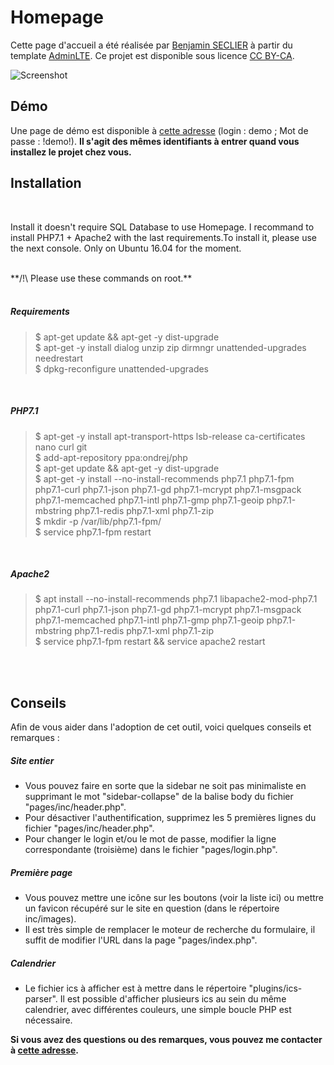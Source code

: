 # Homepage
Cette page d'accueil a été réalisée par [Benjamin SECLIER](http://generation-linux.fr) à partir du template [AdminLTE](https://almsaeedstudio.com/preview).
Ce projet est disponible sous licence [CC BY-CA](http://creativecommons.org/licenses/by-sa/3.0/deed.fr).

![Screenshot](https://github.com/bseclier/homepage/raw/master/pages/inc/images/screenshot.jpg)

## Démo
Une page de démo est disponible à [cette adresse](http://generation-linux.fr/homepage) (login : demo ; Mot de passe : !demo!).
**Il s'agit des mêmes identifiants à entrer quand vous installez le projet chez vous.**

<b> Installation </b>
------
</br>

Install it doesn't require SQL Database to use Homepage. I recommand to install PHP7.1 + Apache2 with the last requirements.To install it, please use the next console. Only on Ubuntu 16.04 for the moment.

</br>
**/!\ Please use these commands on root.**
</br>
</br>

##### Requirements
> $ apt-get update && apt-get -y dist-upgrade </br>
> $ apt-get -y install dialog unzip zip dirmngr unattended-upgrades needrestart </br>
> $ dpkg-reconfigure unattended-upgrades

</br>

##### PHP7.1
> $ apt-get -y install apt-transport-https lsb-release ca-certificates nano curl git </br>
> $ add-apt-repository ppa:ondrej/php </br>
> $ apt-get update && apt-get -y dist-upgrade </br>
> $ apt-get -y install --no-install-recommends php7.1 php7.1-fpm php7.1-curl php7.1-json php7.1-gd php7.1-mcrypt php7.1-msgpack php7.1-memcached php7.1-intl php7.1-gmp php7.1-geoip php7.1-mbstring php7.1-redis php7.1-xml php7.1-zip </br>
> $ mkdir -p /var/lib/php7.1-fpm/ </br>
> $ service php7.1-fpm restart </br>

</br>

##### Apache2
> $ apt install --no-install-recommends php7.1 libapache2-mod-php7.1 php7.1-curl php7.1-json php7.1-gd php7.1-mcrypt php7.1-msgpack php7.1-memcached php7.1-intl php7.1-gmp php7.1-geoip php7.1-mbstring php7.1-redis php7.1-xml php7.1-zip </br>
> $ service php7.1-fpm restart && service apache2 restart </br>

</br>
</br>

## Conseils
Afin de vous aider dans l'adoption de cet outil, voici quelques conseils et remarques :

##### Site entier
- Vous pouvez faire en sorte que la sidebar ne soit pas minimaliste en supprimant le mot "sidebar-collapse" de la balise body du fichier "pages/inc/header.php".
- Pour désactiver l'authentification, supprimez les 5 premières lignes du fichier "pages/inc/header.php".
- Pour changer le login et/ou le mot de passe, modifier la ligne correspondante (troisième) dans le fichier "pages/login.php".

##### Première page
- Vous pouvez mettre une icône sur les boutons (voir la liste ici) ou mettre un favicon récupéré sur le site en question (dans le répertoire inc/images).
- Il est très simple de remplacer le moteur de recherche du formulaire, il suffit de modifier l'URL dans la page "pages/index.php".

##### Calendrier
- Le fichier ics à afficher est à mettre dans le répertoire "plugins/ics-parser". Il est possible d'afficher plusieurs ics au sein du même calendrier, avec différentes couleurs, une simple boucle PHP est nécessaire.


**Si vous avez des questions ou des remarques, vous pouvez me contacter à [cette adresse](http://blog.elob.fr/index.php?contact).**
